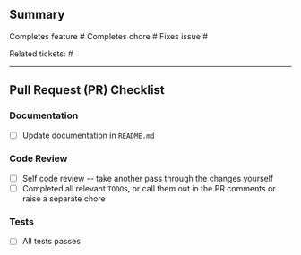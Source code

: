 ## Summary

<!-- NOTE: Remove as necessary -->
Completes feature #*<GitHub issue number>* 
Completes chore #*<GitHub issue number>*
Fixes issue #*<GitHub issue number>*

Related tickets: #*<GitHub issue number>*

*<Write a short summary of your changes.>*

<hr>

## Pull Request (PR) Checklist

### Documentation
- [ ] Update documentation in `README.md`

### Code Review
- [ ] Self code review -- take another pass through the changes yourself
- [ ] Completed all relevant `TODO`s, or call them out in the PR comments or raise a separate chore

### Tests
- [ ] All tests passes
